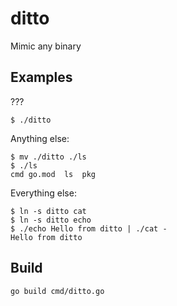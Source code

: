 # ditto

Mimic any binary

## Examples

???
```shell
$ ./ditto
```

Anything else:
```
$ mv ./ditto ./ls
$ ./ls
cmd	go.mod	ls	pkg
```

Everything else:
```
$ ln -s ditto cat
$ ln -s ditto echo
$ ./echo Hello from ditto | ./cat -
Hello from ditto
```

## Build

```shell
go build cmd/ditto.go
```
